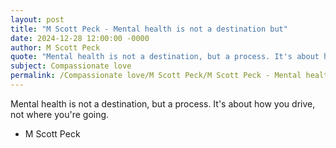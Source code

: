 ```yaml
---
layout: post
title: "M Scott Peck - Mental health is not a destination but"
date: 2024-12-28 12:00:00 -0000
author: M Scott Peck
quote: "Mental health is not a destination, but a process. It's about how you drive, not where you're going."
subject: Compassionate love
permalink: /Compassionate love/M Scott Peck/M Scott Peck - Mental health is not a destination but
---
```


Mental health is not a destination, but a process. It's about how you drive, not where you're going.

- M Scott Peck
